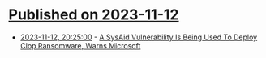 # [Published on 2023-11-12](index.md)

* [2023-11-12, 20:25:00](https://it.slashdot.org/story/23/11/12/2022217/a-sysaid-vulnerability-is-being-used-to-deploy-clop-ransomware-warns-microsoft?utm_source=rss1.0mainlinkanon&utm_medium=feed) - [A SysAid Vulnerability Is Being Used To Deploy Clop Ransomware, Warns Microsoft](https://it.slashdot.org/story/23/11/12/2022217/a-sysaid-vulnerability-is-being-used-to-deploy-clop-ransomware-warns-microsoft?utm_source=rss1.0mainlinkanon&utm_medium=feed)
